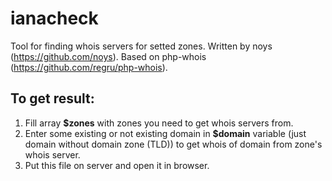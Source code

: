 ianacheck   
=========
 
Tool for finding whois servers for setted zones.
Written by noys (https://github.com/noys).
Based on php-whois (https://github.com/regru/php-whois).
   
To get result:   
--------------   
1. Fill array **$zones** with zones you need to get whois servers from.
2. Enter some existing or not existing domain in **$domain** variable (just domain without domain zone (TLD)) to get whois of domain from zone's whois server.
3. Put this file on server and open it in browser.
